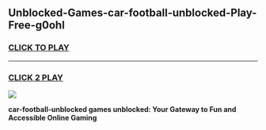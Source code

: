 
## Unblocked-Games-car-football-unblocked-Play-Free-g0ohl
<h3>
<a href="https://premium76.site?title=car-football-unblocked&ref=23A">CLICK TO PLAY</a></h3>
<hr>

<h3>
<a href="https://premium76.site?title=car-football-unblocked&ref=23A">CLICK 2 PLAY</a>
  
</h3>

<a href="https://premium76.site?title=car-football-unblocked&ref=23A"><img src="https://clearcache.store/games.png"></a>


**car-football-unblocked games unblocked: Your Gateway to Fun and Accessible Online Gaming**
